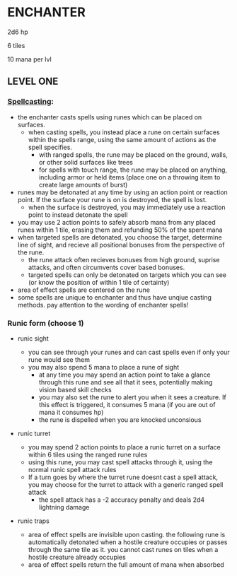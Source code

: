 # ENCHANTER

2d6 hp

6 tiles

10 mana per lvl

## LEVEL ONE

### [Spellcasting](spellcasting/enchanterlist):

* the enchanter casts spells using runes which can be placed on surfaces.
  * when casting spells, you instead place a rune on certain surfaces within the spells range, using the same amount of actions as the spell specifies.
    * with ranged spells, the rune may be placed on the ground, walls, or other solid surfaces like trees
    * for spells with touch range, the rune may be placed on anything, including armor or held items (place one on a throwing item to create large amounts of burst)
* runes may be detonated at any time by using an action point or reaction point. If the surface your rune is on is destroyed, the spell is lost.
   * when the surface is destroyed, you may immediately use a reaction point to instead detonate the spell
* you may use 2 action points to safely absorb mana from any placed runes within 1 tile, erasing them and refunding 50% of the spent mana
* when targeted spells are detonated, you choose the target, determine line of sight, and recieve all positional bonuses from the perspective of the rune.
   * the rune attack often recieves bonuses from high ground, suprise attacks, and often circumvents cover based bonuses.
   * targeted spells can only be detonated on targets which you can see (or know the position of within 1 tile of certainty)
* area of effect spells are centered on the rune
* some spells are unique to enchanter and thus have unqiue casting methods. pay attention to the wording of enchanter spells!

### Runic form (choose 1)

* runic sight
   * you can see through your runes and can cast spells even if only your rune would see them
   * you may also spend 5 mana to place a rune of sight
      * at any time you may spend an action point to take a glance through this rune and see all that it sees, potentially making vision based skill checks
      * you may also set the rune to alert you when it sees a creature. If this effect is triggered, it consumes 5 mana (if you are out of mana it consumes hp)
      * the rune is dispelled when you are knocked unconsious

* runic turret
   * you may spend 2 action points to place a runic turret on a surface within 6 tiles using the ranged rune rules
   * using this rune, you may cast spell attacks through it, using the normal runic spell attack rules
   * If a turn goes by where the turret rune doesnt cast a spell attack, you may choose for the turret to attack with a generic ranged spell attack
      * the spell attack has a -2 accuracy penalty and deals 2d4 lightning damage

* runic traps
   * area of effect spells are invisible upon casting. the following rune is automatically detonated when a hostile creature occupies or passes through the same tile as it. you cannot cast runes on tiles when a hostile creature already occupies
   * area of effect spells return the full amount of mana when absorbed

